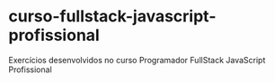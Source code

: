 # curso-fullstack-javascript-profissional
Exercícios desenvolvidos no curso Programador FullStack JavaScript Profissional
